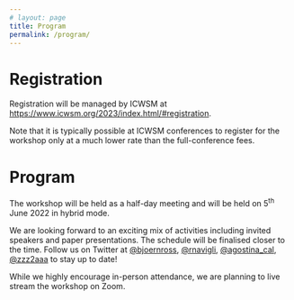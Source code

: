 ```yaml
---
# layout: page
title: Program
permalink: /program/
---
```


# Registration

Registration will be managed by ICWSM at <a href="https://www.icwsm.org/2023/index.html/#registration">https://www.icwsm.org/2023/index.html/#registration</a>.

Note that it is typically possible at ICWSM conferences to register for the workshop only at a much lower rate than the full-conference fees.

# Program

The workshop will be held as a half-day meeting and will be held on 5<sup>th</sup> June 2022 in hybrid mode.

We are looking forward to an exciting mix of activities including invited speakers and paper presentations. The schedule will be finalised closer to the time. Follow us on Twitter at [@bjoernross](https://twitter.com/bjoernross), [@rnavigli](https://twitter.com/rnavigli), [@agostina_cal](https://twitter.com/agostina_cal), [@zzz2aaa](https://twitter.com/zzz2aaa) to stay up to date!

While we highly encourage in-person attendance, we are planning to live stream the workshop on Zoom.
